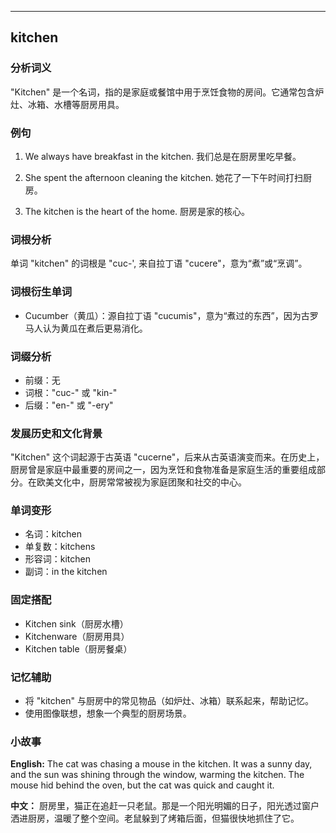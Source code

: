 
---------------
## kitchen
### 分析词义
"Kitchen" 是一个名词，指的是家庭或餐馆中用于烹饪食物的房间。它通常包含炉灶、冰箱、水槽等厨房用具。

### 例句
1. We always have breakfast in the kitchen.
   我们总是在厨房里吃早餐。

2. She spent the afternoon cleaning the kitchen.
   她花了一下午时间打扫厨房。

3. The kitchen is the heart of the home.
   厨房是家的核心。

### 词根分析
单词 "kitchen" 的词根是 "cuc-', 来自拉丁语 "cucere"，意为“煮”或“烹调”。

### 词根衍生单词
- Cucumber（黄瓜）：源自拉丁语 "cucumis"，意为“煮过的东西”，因为古罗马人认为黄瓜在煮后更易消化。

### 词缀分析
- 前缀：无
- 词根："cuc-" 或 "kin-"
- 后缀："en-" 或 "-ery"

### 发展历史和文化背景
"Kitchen" 这个词起源于古英语 "cucerne"，后来从古英语演变而来。在历史上，厨房曾是家庭中最重要的房间之一，因为烹饪和食物准备是家庭生活的重要组成部分。在欧美文化中，厨房常常被视为家庭团聚和社交的中心。

### 单词变形
- 名词：kitchen
- 单复数：kitchens
- 形容词：kitchen
- 副词：in the kitchen

### 固定搭配
- Kitchen sink（厨房水槽）
- Kitchenware（厨房用具）
- Kitchen table（厨房餐桌）

### 记忆辅助
- 将 "kitchen" 与厨房中的常见物品（如炉灶、冰箱）联系起来，帮助记忆。
- 使用图像联想，想象一个典型的厨房场景。

### 小故事
**English:**
The cat was chasing a mouse in the kitchen. It was a sunny day, and the sun was shining through the window, warming the kitchen. The mouse hid behind the oven, but the cat was quick and caught it.

**中文：**
厨房里，猫正在追赶一只老鼠。那是一个阳光明媚的日子，阳光透过窗户洒进厨房，温暖了整个空间。老鼠躲到了烤箱后面，但猫很快地抓住了它。

